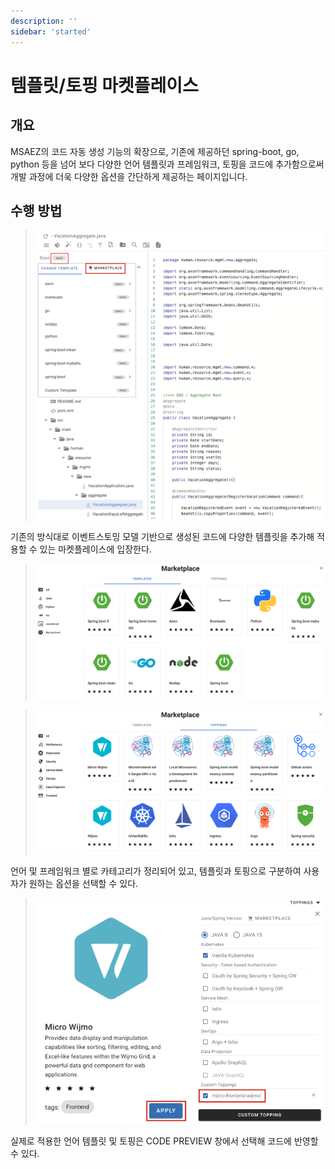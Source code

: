 ```yaml
---
description: ''
sidebar: 'started'
---
```


# 템플릿/토핑 마켓플레이스

## 개요

MSAEZ의 코드 자동 생성 기능의 확장으로, 기존에 제공하던 spring-boot, go, python 등을 넘어 보다 다양한 언어 템플릿과 프레임워크, 토핑을 코드에 추가함으로써 개발 과정에 더욱 다양한 옵션을 간단하게 제공하는 페이지입니다.

## 수행 방법
> ![](../../src/img/mp1.png)

기존의 방식대로 이벤트스토밍 모델 기반으로 생성된 코드에 다양한 템플릿을 추가해 적용할 수 있는 마켓플레이스에 입장한다.

> ![](../../src/img/mp2.png)

> ![](../../src/img/mp4.png)

언어 및 프레임워크 별로 카테고리가 정리되어 있고, 템플릿과 토핑으로 구분하여 사용자가 원하는 옵션을 선택할 수 있다.

> ![](../../src/img/mp5.png)

실제로 적용한 언어 템플릿 및 토핑은 CODE PREVIEW 창에서 선택해 코드에 반영할 수 있다.